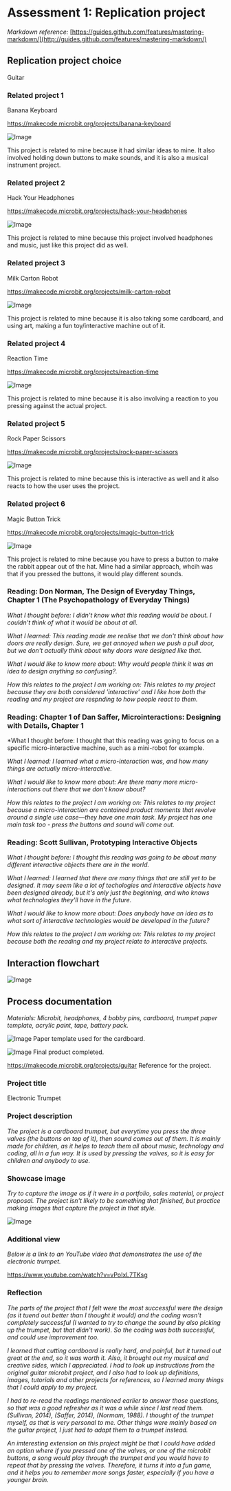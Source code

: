 # Assessment 1: Replication project

*Markdown reference:* [https://guides.github.com/features/mastering-markdown/](http://guides.github.com/features/mastering-markdown/)

## Replication project choice ##

Guitar

### Related project 1 ###

Banana Keyboard

https://makecode.microbit.org/projects/banana-keyboard

![Image](banana-keyboard-0.png)

This project is related to mine because it had similar ideas to mine. It also involved holding down buttons to make sounds, and it is also a musical instrument project. 

### Related project 2 ###

Hack Your Headphones

https://makecode.microbit.org/projects/hack-your-headphones

![Image](hack-your-headphones-0.png)

This project is related to mine because this project involved headphones and music, just like this project did as well. 

### Related project 3 ###

Milk Carton Robot

https://makecode.microbit.org/projects/milk-carton-robot

![Image](make.jpg)

This project is related to mine because it is also taking some cardboard, and using art, making a fun toy/interactive machine out of it. 

### Related project 4 ###

Reaction Time

https://makecode.microbit.org/projects/reaction-time

![Image](0.jpg)

This project is related to mine because it is also involving a reaction to you pressing against the actual project. 

### Related project 5 ###

Rock Paper Scissors

https://makecode.microbit.org/projects/rock-paper-scissors

![Image](hand.jpg)

This project is related to mine because this is interactive as well and it also reacts to how the user uses the project.

### Related project 6 ###

Magic Button Trick

https://makecode.microbit.org/projects/magic-button-trick

![Image](0-2.jpg)

This project is related to mine because you have to press a button to make the rabbit appear out of the hat. Mine had a similar approach, whcih was that if you pressed the buttons, it would play different sounds.

### Reading: Don Norman, The Design of Everyday Things, Chapter 1 (The Psychopathology of Everyday Things) ###

*What I thought before: I didn't know what this reading would be about. I couldn't think of what it would be about at all.*

*What I learned: This reading made me realise that we don't think about how doors are really design. Sure, we get annoyed when we push a pull door, but we don't actually think about why doors were designed like that.*

*What I would like to know more about: Why would people think it was an idea to design anything so confusing?.*

*How this relates to the project I am working on: This relates to my project because they are both considered 'interactive' and I like how both the reading and my project are respnding to how people react to them.*

### Reading: Chapter 1 of Dan Saffer, Microinteractions: Designing with Details, Chapter 1 ###

*What I thought before: I thought that this reading was going to focus on a specific micro-interactive machine, such as a mini-robot for example. 

*What I learned: I learned what a micro-interaction was, and how many things are actually micro-interactive.*

*What I would like to know more about: Are there many more micro-interactions out there that we don't know about?*

*How this relates to the project I am working on: This relates to my project because a micro-interaction are contained product moments that revolve around a single use case—they have one main task. My project has one main task too - press the buttons and sound will come out.*

### Reading: Scott Sullivan, Prototyping Interactive Objects ###

*What I thought before: I thought this reading was going to be about many different interactive objects there are in the world.*

*What I learned: I learned that there are many things that are still yet to be designed. It may seem like a lot of techologies and interactive objects have been designed already, but it's only just the beginning, and who knows what technologies they'll have in the future.*

*What I would like to know more about: Does anybody have an idea as to what sort of interactive technologies would be developed in the future?*

*How this relates to the project I am working on: This relates to my project because both the reading and my project relate to interactive projects.*

## Interaction flowchart ##

![Image](flowchart.png)

## Process documentation ##

*Materials: Microbit, headphones, 4 bobby pins, cardboard, trumpet paper template, acrylic paint, tape, battery pack.*

![Image](unnamed.jpg)
Paper template used for the cardboard. 

![Image](trumpet-final.png)
Final product completed. 

https://makecode.microbit.org/projects/guitar
Reference for the project. 

### Project title ###
Electronic Trumpet

### Project description ###

*The project is a cardboard trumpet, but everytime you press the three valves (the buttons on top of it), then sound comes out of them. It is mainly made for children, as it helps to teach them all about music, technology and coding, all in a fun way. It is used by pressing the valves, so it is easy for children and anybody to use.*

### Showcase image ###

*Try to capture the image as if it were in a portfolio, sales material, or project proposal. The project isn't likely to be something that finished, but practice making images that capture the project in that style.*

![Image](trumpet-final.png)

### Additional view ###

*Below is a link to an YouTube video that demonstrates the use of the electronic trumpet.*

https://www.youtube.com/watch?v=vPoIxL7TKsg 

### Reflection ###

*The parts of the project that I felt were the most successful were the design (as it tuend out better than I thought it would) and the coding wasn't completely successful (I wanted to try to change the sound by also picking up the trumpet, but that didn't work). So the coding was both successful, and could use improvement too.*

*I learned that cutting cardboard is really hard, and painful, but it turned out great at the end, so it was worth it. Also, it brought out my musical and creative sides, which I appreciated. I had to look up instructions from the original guitar microbit project, and I also had to look up definitions, images, tutorials and other projects for references, so I learned many things that I could apply to my project.*

*I had to re-read the readings mentioned earlier to answer those questions, so that was a good refresher as it was a while since I last read them. (Sullivan, 2014), (Saffer, 2014), (Normam, 1988). I thought of the trumpet myself, as that is very personal to me. Other things were mainly based on the guitar project, I just had to adapt them to a trumpet instead.*

*An imteresting extension on this project might be that I could have added an option where if you pressed one of the valves, or one of the microbit buttons, a song would play through the trumpet and you would have to repeat that by pressing the valves. Therefore, it turns it into a fun game, and it helps you to remember more songs faster, especially if you have a younger brain.*

